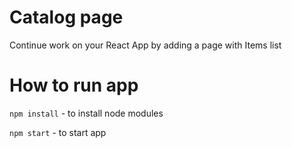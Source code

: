 # Catalog page
Continue work on your React App by adding a page with Items list
# How to run app
`npm install` - to install node modules

`npm start` - to start app


